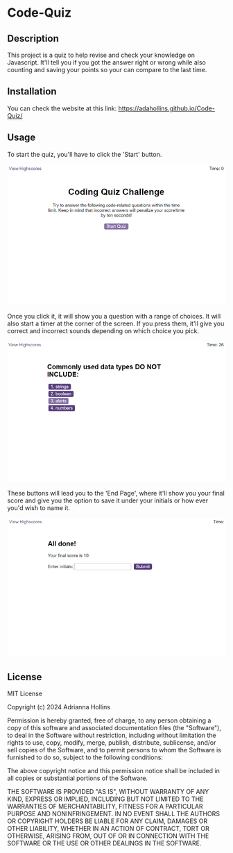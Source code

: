 # Code-Quiz
## Description
This project is a quiz to help revise and check your knowledge on Javascript. It'll tell you if you got the answer right or wrong while also counting and saving your points so your can compare to the last time.

## Installation
You can check the website at this link: https://adahollins.github.io/Code-Quiz/

## Usage
To start the quiz, you'll have to click the 'Start' button.

![Start Page](/assets/pictures/startPage.png)

Once you click it, it will show you a question with a range of choices. It will also start a timer at the corner of the screen. If you press them, it'll give you correct and incorrect sounds depending on which choice you pick.

![Question Page](/assets/pictures/questionPage.png)

These buttons will lead you to the 'End Page', where it'll show you your final score and give you the option to save it under your initials or how ever you'd wish to name it.

![End Page](/assets/pictures/endPage.png)

## License
MIT License

Copyright (c) 2024 Adrianna Hollins

Permission is hereby granted, free of charge, to any person obtaining a copy of this software and associated documentation files (the "Software"), to deal in the Software without restriction, including without limitation the rights to use, copy, modify, merge, publish, distribute, sublicense, and/or sell copies of the Software, and to permit persons to whom the Software is furnished to do so, subject to the following conditions:

The above copyright notice and this permission notice shall be included in all copies or substantial portions of the Software.

THE SOFTWARE IS PROVIDED "AS IS", WITHOUT WARRANTY OF ANY KIND, EXPRESS OR IMPLIED, INCLUDING BUT NOT LIMITED TO THE WARRANTIES OF MERCHANTABILITY, FITNESS FOR A PARTICULAR PURPOSE AND NONINFRINGEMENT. IN NO EVENT SHALL THE AUTHORS OR COPYRIGHT HOLDERS BE LIABLE FOR ANY CLAIM, DAMAGES OR OTHER LIABILITY, WHETHER IN AN ACTION OF CONTRACT, TORT OR OTHERWISE, ARISING FROM, OUT OF OR IN CONNECTION WITH THE SOFTWARE OR THE USE OR OTHER DEALINGS IN THE SOFTWARE.
